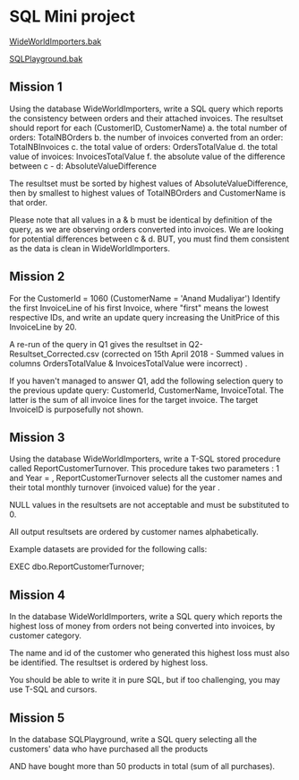 
# SQL Mini project

[WideWorldImporters.bak](https://dstisas-my.sharepoint.com/:u:/g/personal/evan_kim_edu_dsti_institute/ERVQUjs1TGBIldD4qQYJtu4Bk1aeM-yRdkkj5myyJYtpZg?e=f4no8d)

[SQLPlayground.bak](https://dstisas-my.sharepoint.com/:u:/g/personal/evan_kim_edu_dsti_institute/EbzeJWR1d3FMkutfbj2f61oB0SlZVnkJWGNz9Y2Ekn09Qg?e=6uK1sj)

## Mission 1

Using the database WideWorldImporters, write a SQL query which reports the consistency between orders and their attached invoices.
The resultset should report for each (CustomerID, CustomerName)
 a. the total number of orders: TotalNBOrders
 b. the number of invoices converted from an order: TotalNBInvoices
 c. the total value of orders: OrdersTotalValue
 d. the total value of invoices: InvoicesTotalValue
 f. the absolute value of the difference between c - d: AbsoluteValueDifference
 
 The resultset must be sorted by highest values of AbsoluteValueDifference, then by smallest to highest values of TotalNBOrders and CustomerName is that order.
 
 Please note that all values in a & b must be identical by definition of the query, as we are observing orders converted into invoices.
We are looking for potential differences between c & d.
BUT, you must find them consistent as the data is clean in WideWorldImporters.



## Mission 2

For the CustomerId = 1060 (CustomerName = 'Anand Mudaliyar')
Identify the first InvoiceLine of his first Invoice, where "first" means the lowest respective IDs, and write an update query increasing the UnitPrice of this InvoiceLine by 20.

A re-run of the query in Q1 gives the resultset in Q2-Resultset_Corrected.csv (corrected on 15th April 2018 - Summed values in columns OrdersTotalValue & InvoicesTotalValue were incorrect) .

If you haven't managed to answer Q1, add the following selection query to the previous update query: CustomerId, CustomerName, InvoiceTotal.
The latter is the sum of all invoice lines for the target invoice.
The target InvoiceID is purposefully not shown.



## Mission 3

Using the database WideWorldImporters, write a T-SQL stored procedure called ReportCustomerTurnover.
This procedure takes two parameters : 
1 and Year = <aYear>, ReportCustomerTurnover selects all the customer names and their total monthly turnover (invoiced value) for the year <aYear>.

NULL values in the resultsets are not acceptable and must be substituted to 0.

All output resultsets are ordered by customer names alphabetically.

Example datasets are provided for the following calls:

EXEC dbo.ReportCustomerTurnover;


## Mission 4

In the database WideWorldImporters, write a SQL query which reports the highest loss of money from orders not being converted into invoices, by customer category.

The name and id of the customer who generated this highest loss must also be identified. The resultset is ordered by highest loss.

You should be able to write it in pure SQL, but if too challenging, you may use T-SQL and cursors.


## Mission 5

In the database SQLPlayground, write a SQL query selecting all the customers' data who have purchased all the products 

AND have bought more than 50 products in total (sum of all purchases).







